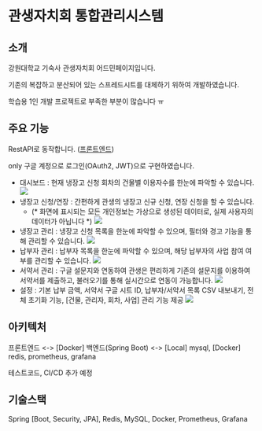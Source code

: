 # 관생자치회 통합관리시스템

## 소개

강원대학교 기숙사 관생자치회 어드민페이지입니다.

기존의 복잡하고 분산되어 있는 스프레드시트를 대체하기 위하여 개발하였습니다.

학습용 1인 개발 프로젝트로 부족한 부분이 많습니다 ㅠ

## 주요 기능

RestAPI로 동작합니다. ([프론트엔드](https://github.com/hyotatoFrappuccino/dormManagementSystem-front))

only 구글 계정으로 로그인(OAuth2, JWT)으로 구현하였습니다.

* 대시보드 : 현재 냉장고 신청 회차의 건물별 이용자수를 한눈에 파악할 수 있습니다.
  ![](https://raw.githubusercontent.com/hyotatoFrappuccino/image/refs/heads/main/1.jpg?token=GHSAT0AAAAAADGOCGBWVW4B3I6DXLKAED4G2C73P3A)
* 냉장고 신청/연장 : 간편하게 관생의 냉장고 신규 신청, 연장 신청을 할 수 있습니다.
  * (* 화면에 표시되는 모든 개인정보는 가상으로 생성된 데이터로, 실제 사용자의 데이터가 아닙니다 *)
  ![](https://raw.githubusercontent.com/hyotatoFrappuccino/image/refs/heads/main/2.jpg?token=GHSAT0AAAAAADGOCGBXWTOIR55G6IHTYUMQ2C73Q3Q)
* 냉장고 관리 : 냉장고 신청 목록을 한눈에 파악할 수 있으며, 필터와 경고 기능을 통해 관리할 수 있습니다.
  ![](https://raw.githubusercontent.com/hyotatoFrappuccino/image/refs/heads/main/3.jpg?token=GHSAT0AAAAAADGOCGBX6NU3P3GY7X7PGU7W2C73RQA)
* 납부자 관리 : 납부자 목록을 한눈에 파악할 수 있으며, 해당 납부자의 사업 참여 여부를 관리할 수 있습니다.
  ![](https://raw.githubusercontent.com/hyotatoFrappuccino/image/refs/heads/main/4.jpg?token=GHSAT0AAAAAADGOCGBW7NGT4Y7BQY6UIXYW2C73RYA)
* 서약서 관리 : 구글 설문지와 연동하여 관생은 편리하게 기존의 설문지를 이용하여 서약서를 제출하고, 불러오기를 통해 실시간으로 연동이 가능합니다.
  ![](https://raw.githubusercontent.com/hyotatoFrappuccino/image/refs/heads/main/5.jpg?token=GHSAT0AAAAAADGOCGBWXKX47NOSN6EEFJBE2C73R7A)
* 설정 : 기본 납부 금액, 서약서 구글 시트 ID, 납부자/서약서 목록 CSV 내보내기, 전체 초기화 기능, [건물, 관리자, 회차, 사업] 관리 기능 제공
  ![](https://raw.githubusercontent.com/hyotatoFrappuccino/image/refs/heads/main/6.jpg?token=GHSAT0AAAAAADGOCGBWC3JMFH4ZOYGELHBM2C73SJA)

## 아키텍처

프론트엔드 <-> [Docker] 백엔드(Spring Boot) <-> [Local] mysql, [Docker] redis, prometheus, grafana

테스트코드, CI/CD 추가 예정

## 기술스택

Spring [Boot, Security, JPA], Redis, MySQL, Docker, Prometheus, Grafana
